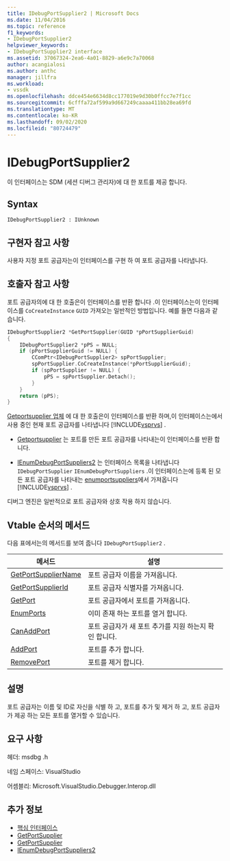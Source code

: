 ```yaml
---
title: IDebugPortSupplier2 | Microsoft Docs
ms.date: 11/04/2016
ms.topic: reference
f1_keywords:
- IDebugPortSupplier2
helpviewer_keywords:
- IDebugPortSupplier2 interface
ms.assetid: 37067324-2ea6-4a01-8829-a6e9c7a70068
author: acangialosi
ms.author: anthc
manager: jillfra
ms.workload:
- vssdk
ms.openlocfilehash: ddce454e6634d8cc177019e9d30b0ffcc7e7f1cc
ms.sourcegitcommit: 6cfffa72af599a9d667249caaaa411bb28ea69fd
ms.translationtype: MT
ms.contentlocale: ko-KR
ms.lasthandoff: 09/02/2020
ms.locfileid: "80724479"
---
```

# <a name="idebugportsupplier2"></a>IDebugPortSupplier2
이 인터페이스는 SDM (세션 디버그 관리자)에 대 한 포트를 제공 합니다.

## <a name="syntax"></a>Syntax

```
IDebugPortSupplier2 : IUnknown
```

## <a name="notes-for-implementers"></a>구현자 참고 사항
사용자 지정 포트 공급자는이 인터페이스를 구현 하 여 포트 공급자를 나타냅니다.

## <a name="notes-for-callers"></a>호출자 참고 사항
포트 공급자의에 대 한 호출은이 인터페이스를 반환 합니다 .이 인터페이스는이 인터페이스를 `CoCreateInstance` `GUID` 가져오는 일반적인 방법입니다. 예를 들면 다음과 같습니다.

```cpp
IDebugPortSupplier2 *GetPortSupplier(GUID *pPortSupplierGuid)
{
    IDebugPortSupplier2 *pPS = NULL;
    if (pPortSupplierGuid != NULL) {
        CComPtr<IDebugPortSupplier2> spPortSupplier;
        spPortSupplier.CoCreateInstance(*pPortSupplierGuid);
        if (spPortSupplier != NULL) {
            pPS = spPortSupplier.Detach();
        }
    }
    return (pPS);
}
```

[Getportsupplier 업체](../../../extensibility/debugger/reference/idebugcoreserver2-getportsupplier.md) 에 대 한 호출은이 인터페이스를 반환 하며,이 인터페이스는에서 사용 중인 현재 포트 공급자를 나타냅니다 [!INCLUDE[vsprvs](../../../code-quality/includes/vsprvs_md.md)] .

- [Getportsupplier](../../../extensibility/debugger/reference/idebugport2-getportsupplier.md) 는 포트를 만든 포트 공급자를 나타내는이 인터페이스를 반환 합니다.

- [IEnumDebugPortSuppliers2](../../../extensibility/debugger/reference/ienumdebugportsuppliers2.md) 는 인터페이스 목록을 나타냅니다 `IDebugPortSupplier` `IEnumDebugPortSuppliers` .이 인터페이스는에 등록 된 모든 포트 공급자를 나타내는 [enumportsuppliers](../../../extensibility/debugger/reference/idebugcoreserver2-enumportsuppliers.md)에서 가져옵니다 [!INCLUDE[vsprvs](../../../code-quality/includes/vsprvs_md.md)] .

디버그 엔진은 일반적으로 포트 공급자와 상호 작용 하지 않습니다.

## <a name="methods-in-vtable-order"></a>Vtable 순서의 메서드
다음 표에서는의 메서드를 보여 줍니다 `IDebugPortSupplier2` .

|메서드|설명|
|------------|-----------------|
|[GetPortSupplierName](../../../extensibility/debugger/reference/idebugportsupplier2-getportsuppliername.md)|포트 공급자 이름을 가져옵니다.|
|[GetPortSupplierId](../../../extensibility/debugger/reference/idebugportsupplier2-getportsupplierid.md)|포트 공급자 식별자를 가져옵니다.|
|[GetPort](../../../extensibility/debugger/reference/idebugportsupplier2-getport.md)|포트 공급자에서 포트를 가져옵니다.|
|[EnumPorts](../../../extensibility/debugger/reference/idebugportsupplier2-enumports.md)|이미 존재 하는 포트를 열거 합니다.|
|[CanAddPort](../../../extensibility/debugger/reference/idebugportsupplier2-canaddport.md)|포트 공급자가 새 포트 추가를 지원 하는지 확인 합니다.|
|[AddPort](../../../extensibility/debugger/reference/idebugportsupplier2-addport.md)|포트를 추가 합니다.|
|[RemovePort](../../../extensibility/debugger/reference/idebugportsupplier2-removeport.md)|포트를 제거 합니다.|

## <a name="remarks"></a>설명
포트 공급자는 이름 및 ID로 자신을 식별 하 고, 포트를 추가 및 제거 하 고, 포트 공급자가 제공 하는 모든 포트를 열거할 수 있습니다.

## <a name="requirements"></a>요구 사항
헤더: msdbg .h

네임 스페이스: VisualStudio

어셈블리: Microsoft.VisualStudio.Debugger.Interop.dll

## <a name="see-also"></a>추가 정보
- [핵심 인터페이스](../../../extensibility/debugger/reference/core-interfaces.md)
- [GetPortSupplier](../../../extensibility/debugger/reference/idebugport2-getportsupplier.md)
- [GetPortSupplier](../../../extensibility/debugger/reference/idebugcoreserver2-getportsupplier.md)
- [IEnumDebugPortSuppliers2](../../../extensibility/debugger/reference/ienumdebugportsuppliers2.md)
